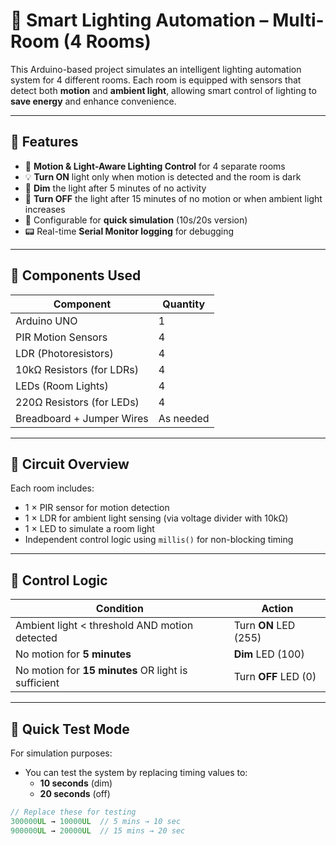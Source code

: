 # 🔆 Smart Lighting Automation – Multi-Room (4 Rooms)

This Arduino-based project simulates an intelligent lighting automation system for 4 different rooms. Each room is equipped with sensors that detect both **motion** and **ambient light**, allowing smart control of lighting to **save energy** and enhance convenience.

---

## 🎯 Features

- 🧠 **Motion & Light-Aware Lighting Control** for 4 separate rooms
- 💡 **Turn ON** light only when motion is detected and the room is dark
- 🔄 **Dim** the light after 5 minutes of no activity
- 📴 **Turn OFF** the light after 15 minutes of no motion or when ambient light increases
- 🧪 Configurable for **quick simulation** (10s/20s version)
- 📟 Real-time **Serial Monitor logging** for debugging

---

## 🧰 Components Used

| Component              | Quantity |
|------------------------|----------|
| Arduino UNO            | 1        |
| PIR Motion Sensors     | 4        |
| LDR (Photoresistors)   | 4        |
| 10kΩ Resistors (for LDRs) | 4     |
| LEDs (Room Lights)     | 4        |
| 220Ω Resistors (for LEDs) | 4     |
| Breadboard + Jumper Wires | As needed |

---

## 🔌 Circuit Overview

Each room includes:
- 1 × PIR sensor for motion detection
- 1 × LDR for ambient light sensing (via voltage divider with 10kΩ)
- 1 × LED to simulate a room light
- Independent control logic using `millis()` for non-blocking timing

---

## 🚦 Control Logic

| Condition                                           | Action         |
|----------------------------------------------------|----------------|
| Ambient light < threshold AND motion detected      | Turn **ON** LED (255) |
| No motion for **5 minutes**                        | **Dim** LED (100)     |
| No motion for **15 minutes** OR light is sufficient | Turn **OFF** LED (0)  |

---

## 🧪 Quick Test Mode

For simulation purposes:
- You can test the system by replacing timing values to:
  - **10 seconds** (dim)
  - **20 seconds** (off)

```cpp
// Replace these for testing
300000UL → 10000UL  // 5 mins → 10 sec
900000UL → 20000UL  // 15 mins → 20 sec

